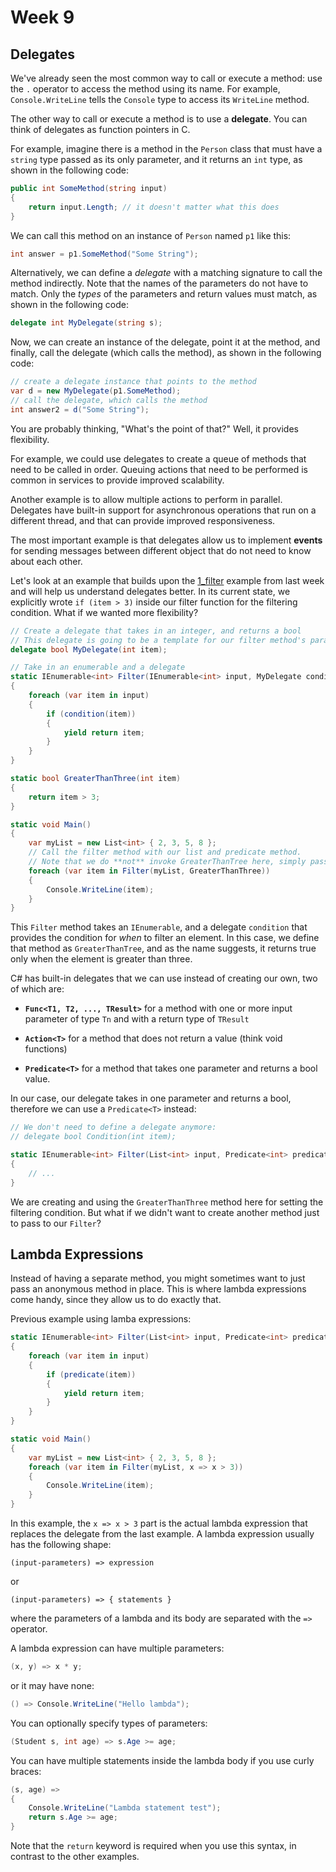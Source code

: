 # Week 9

## Delegates

We've already seen the most common way to call or execute a method: use the `.` operator to access the method using its name. For example, `Console.WriteLine` tells the `Console` type to access its `WriteLine` method.

The other way to call or execute a method is to use a **delegate**. You can think of delegates as  function pointers in C.

For example, imagine there is a method in the `Person` class that must have a `string` type passed as its only parameter, and it returns an `int` type, as shown in the following code:

```c#
public int SomeMethod(string input)
{
    return input.Length; // it doesn't matter what this does
}
```

We can call this method on an instance of `Person` named `p1` like this:

```c#
int answer = p1.SomeMethod("Some String");
```

Alternatively, we can define a *delegate* with a matching signature to call the method indirectly. Note that the names of the parameters do not have to match. Only the *types* of the parameters and return values must match, as shown in the following code:

```c#
delegate int MyDelegate(string s);
```

Now, we can create an instance of the delegate, point it at the method, and finally, call the delegate (which calls the method), as shown in the following code:

```c#
// create a delegate instance that points to the method
var d = new MyDelegate(p1.SomeMethod);
// call the delegate, which calls the method
int answer2 = d("Some String");
```

You are probably thinking, "What's the point of that?" Well, it provides flexibility.

For example, we could use delegates to create a queue of methods that need to be called in order. Queuing actions that need to be performed is common in services to provide improved scalability.

Another example is to allow multiple actions to perform in parallel. Delegates have built-in support for asynchronous operations that run on a different thread, and that can provide improved responsiveness.

The most important example is that delegates allow us to implement **events** for sending messages between different object that do not need to know about each other.

Let's look at an example that builds upon the [1_filter](../week8/1_filter/) example from last week and will help us understand delegates better. In its current state, we explicitly wrote `if (item > 3)` inside our filter function for the filtering condition. What if we wanted more flexibility?

```c#
// Create a delegate that takes in an integer, and returns a bool
// This delegate is going to be a template for our filter method's parameter
delegate bool MyDelegate(int item);

// Take in an enumerable and a delegate
static IEnumerable<int> Filter(IEnumerable<int> input, MyDelegate condition)
{
    foreach (var item in input)
    {
        if (condition(item))
        {
            yield return item;
        }
    }
}

static bool GreaterThanThree(int item)
{
    return item > 3;
}

static void Main()
{
    var myList = new List<int> { 2, 3, 5, 8 };
    // Call the filter method with our list and predicate method.
    // Note that we do **not** invoke GreaterThanTree here, simply passing in its name:
    foreach (var item in Filter(myList, GreaterThanThree))
    {
        Console.WriteLine(item);
    }
}
```

This `Filter` method takes an `IEnumerable`, and a delegate `condition` that provides the condition for *when* to filter an element. In this case, we define that method as `GreaterThanTree`, and as the name suggests, it returns true only when the element is greater than three.

C# has built-in delegates that we can use instead of creating our own, two of which are:

* **`Func<T1, T2, ..., TResult>`**
  for a method with one or more input parameter of type `Tn` and with a return type of `TResult`

* **`Action<T>`**
  for a method that does not return a value (think void functions)

* **`Predicate<T>`**
for a method that takes one parameter and returns a bool value.

In our case, our delegate takes in one parameter and returns a bool, therefore we can use a `Predicate<T>` instead:

```c#
// We don't need to define a delegate anymore:
// delegate bool Condition(int item);

static IEnumerable<int> Filter(List<int> input, Predicate<int> predicate)
{
    // ...
}
```

We are creating and using the `GreaterThanThree` method here for setting the filtering condition. But what if we didn't want to create another method just to pass to our `Filter`?

## Lambda Expressions

Instead of having a separate method, you might sometimes want to just pass an anonymous method in place. This is where lambda expressions come handy, since they allow us to do exactly that. 

Previous example using lamba expressions:

```c#
static IEnumerable<int> Filter(List<int> input, Predicate<int> predicate)
{
    foreach (var item in input)
    {
        if (predicate(item))
        {
            yield return item;
        }
    }
}

static void Main()
{
    var myList = new List<int> { 2, 3, 5, 8 };
    foreach (var item in Filter(myList, x => x > 3))
    {
        Console.WriteLine(item);
    }
}
```

In this example, the `x => x > 3` part is the actual lambda expression that replaces the delegate from the last example. A lambda expression usually has the following shape:

`(input-parameters) => expression`

or

`(input-parameters) => { statements }`

where the parameters of a lambda and its body are separated with the `=>` operator.

A lambda expression can have multiple parameters:

```c#
(x, y) => x * y;
```

or it may have none:

```c#
() => Console.WriteLine("Hello lambda");
```

You can optionally specify types of parameters:

```c#
(Student s, int age) => s.Age >= age;
```

You can have multiple statements inside the lambda body if you use curly braces:

```c#
(s, age) =>
{
    Console.WriteLine("Lambda statement test");
    return s.Age >= age;
}
```

Note that the `return` keyword is required when you use this syntax, in contrast to the other examples.
